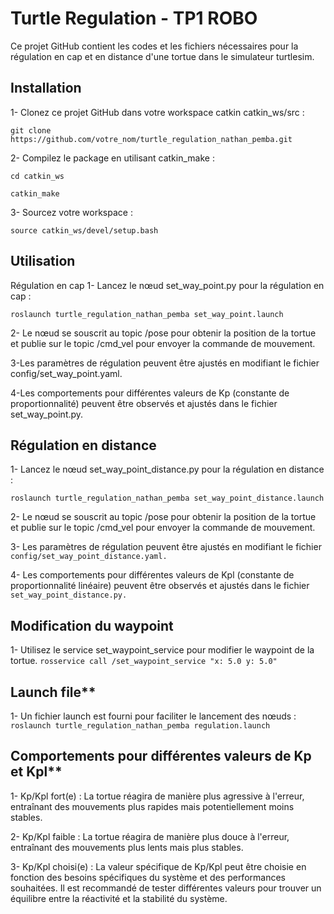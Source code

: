 # Turtle Regulation - TP1 ROBO
Ce projet GitHub contient les codes et les fichiers nécessaires pour la régulation en cap et en distance d'une tortue dans le simulateur turtlesim.

## Installation
1- Clonez ce projet GitHub dans votre workspace catkin catkin_ws/src :

```git clone https://github.com/votre_nom/turtle_regulation_nathan_pemba.git```

2- Compilez le package en utilisant catkin_make :

```cd catkin_ws```

 ```catkin_make```

3- Sourcez votre workspace :

```source catkin_ws/devel/setup.bash```

## Utilisation
Régulation en cap
1- Lancez le nœud set_way_point.py pour la régulation en cap :

```roslaunch turtle_regulation_nathan_pemba set_way_point.launch```

2- Le nœud se souscrit au topic /pose pour obtenir la position de la tortue et publie sur le topic /cmd_vel pour envoyer la commande de mouvement.

3-Les paramètres de régulation peuvent être ajustés en modifiant le fichier config/set_way_point.yaml.

4-Les comportements pour différentes valeurs de Kp (constante de proportionnalité) peuvent être observés et ajustés dans le fichier set_way_point.py.

## Régulation en distance
1- Lancez le nœud set_way_point_distance.py pour la régulation en distance :

``` roslaunch turtle_regulation_nathan_pemba set_way_point_distance.launch ```

2- Le nœud se souscrit au topic /pose pour obtenir la position de la tortue et publie sur le topic /cmd_vel pour envoyer la commande de mouvement.

3- Les paramètres de régulation peuvent être ajustés en modifiant le fichier ```config/set_way_point_distance.yaml.```

4- Les comportements pour différentes valeurs de Kpl (constante de proportionnalité linéaire) peuvent être observés et ajustés dans le fichier  ```set_way_point_distance.py.```

## Modification du waypoint
1- Utilisez le service set_waypoint_service pour modifier le waypoint de la tortue.
 ```rosservice call /set_waypoint_service "x: 5.0 y: 5.0"```

## Launch file**
1- Un fichier launch est fourni pour faciliter le lancement des nœuds :
``` roslaunch turtle_regulation_nathan_pemba regulation.launch ```

## Comportements pour différentes valeurs de Kp et Kpl**
1- Kp/Kpl fort(e) : La tortue réagira de manière plus agressive à l'erreur, entraînant des mouvements plus rapides mais potentiellement moins stables.

2- Kp/Kpl faible : La tortue réagira de manière plus douce à l'erreur, entraînant des mouvements plus lents mais plus stables.

3- Kp/Kpl choisi(e) : La valeur spécifique de Kp/Kpl peut être choisie en fonction des besoins spécifiques du système et des performances souhaitées. Il est recommandé de tester différentes valeurs pour trouver un équilibre entre la réactivité et la stabilité du système.

